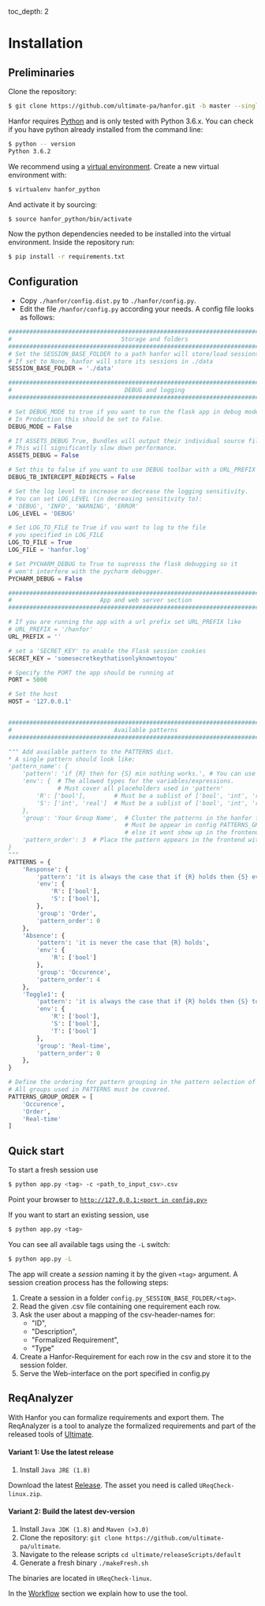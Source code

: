 toc_depth: 2

# Installation

## Preliminaries
Clone the repository:
```bash
$ git clone https://github.com/ultimate-pa/hanfor.git -b master --single-branch /your/hanfor/destination 
```

Hanfor requires [Python](https://www.python.org/) and is only tested with Python 3.6.x.
You can check if you have python already installed from the command line:
```bash
$ python -- version
Python 3.6.2
```

We recommend using a [virtual environment](https://virtualenv.pypa.io/en/latest/installation/). Create a new virtual environment with: 
```bash
$ virtualenv hanfor_python 
```
And activate it by sourcing:
```bash
$ source hanfor_python/bin/activate
```

Now the python dependencies needed to be installed into the virtual environment.
Inside the repository run:
```bash
$ pip install -r requirements.txt
```

## Configuration
- Copy `./hanfor/config.dist.py` to `./hanfor/config.py`.
- Edit the file `/hanfor/config.py` according your needs.
A config file looks as follows: 


```python
################################################################################
#                               Storage and folders                            #
################################################################################
# Set the SESSION_BASE_FOLDER to a path hanfor will store/load sessions.
# If set to None, hanfor will store its sessions in ./data
SESSION_BASE_FOLDER = './data'

################################################################################
#                                DEBUG and logging                             #
################################################################################

# Set DEBUG_MODE to true if you want to run the flask app in debug mode.
# In Production this should be set to False.
DEBUG_MODE = False

# If ASSETS_DEBUG True, Bundles will output their individual source files.
# This will significantly slow down performance.
ASSETS_DEBUG = False

# Set this to false if you want to use DEBUG toolbar with a URL_PREFIX
DEBUG_TB_INTERCEPT_REDIRECTS = False

# Set the log level to increase or decrease the logging sensitivity.
# You can set LOG_LEVEL (in decreasing sensitivity to):
# 'DEBUG', 'INFO', 'WARNING', 'ERROR'
LOG_LEVEL = 'DEBUG'

# Set LOG_TO_FILE to True if vou want to log to the file
# you specified in LOG_FILE
LOG_TO_FILE = True
LOG_FILE = 'hanfor.log'

# Set PYCHARM_DEBUG to True to supresss the flask debugging so it
# won't interfere with the pycharm debugger.
PYCHARM_DEBUG = False

################################################################################
#                         App and web server section                           #
################################################################################

# If you are running the app with a url prefix set URL_PREFIX like
# URL_PREFIX = '/hanfor'
URL_PREFIX = ''

# set a 'SECRET_KEY' to enable the Flask session cookies
SECRET_KEY = 'somesecretkeythatisonlyknowntoyou'

# Specify the PORT the app should be running at
PORT = 5000

# Set the host
HOST = '127.0.0.1'


################################################################################
#                             Available patterns                               #
################################################################################

""" Add available pattern to the PATTERNS dict.
* A single pattern should look like:
'pattern_name': {
    'pattern': 'if {R} then for {S} min nothing works.', # You can use [R, S, T, U]
    'env': {  # The allowed types for the variables/expressions.
              # Must cover all placeholders used in 'pattern'
        'R': ['bool'],        # Must be a sublist of ['bool', 'int', 'real']
        'S': ['int', 'real']  # Must be a sublist of ['bool', 'int', 'real']
    },
    'group': 'Your Group Name',  # Cluster the patterns in the hanfor frontend.
                                 # Must be appear in config PATTERNS_GROUP_ORDER
                                 # else it wont show up in the frontend.
    'pattern_order': 3  # Place the pattern appears in the frontend within its group.
}
"""
PATTERNS = {
    'Response': {
        'pattern': 'it is always the case that if {R} holds then {S} eventually holds',
        'env': {
            'R': ['bool'],
            'S': ['bool'],
        },
        'group': 'Order',
        'pattern_order': 0
    },
    'Absence': {
        'pattern': 'it is never the case that {R} holds',
        'env': {
            'R': ['bool']
        },
        'group': 'Occurence',
        'pattern_order': 4
    },
    'Toggle1': {
        'pattern': 'it is always the case that if {R} holds then {S} toggles {T}',
        'env': {
            'R': ['bool'],
            'S': ['bool'],
            'T': ['bool']
        },
        'group': 'Real-time',
        'pattern_order': 0
    },
}

# Define the ordering for pattern grouping in the pattern selection of hanfors frontent.
# All groups used in PATTERNS must be covered.
PATTERNS_GROUP_ORDER = [
    'Occurence',
    'Order',
    'Real-time'
]
```

## Quick start
To start a fresh session use
```bash
$ python app.py <tag> -c <path_to_input_csv>.csv
```
    
Point your browser to [`http://127.0.0.1:<port in config.py>`](http://127.0.0.1:5000)

If you want to start an existing session, use
```bash
$ python app.py <tag>
```

You can see all available tags using the `-L` switch:
```bash
$ python app.py -L
```

The app will create a *session* naming it by the given `<tag>` argument.
A session creation process has the following steps:

 1. Create a session in a folder `config.py_SESSION_BASE_FOLDER/<tag>`.
 2. Read the given .csv file containing one requirement each row.
 3. Ask the user about a mapping of the csv-header-names for:
    * "ID", 
    * "Description", 
    * "Formalized Requirement", 
    * "Type"
 4. Create a Hanfor-Requirement for each row in the csv and store it to the session folder.
 5. Serve the Web-interface on the port specified in config.py
 
 
## ReqAnalyzer
With Hanfor you can formalize requirements and export them. 
The ReqAnalyzer is a tool to analyze the formalized requirements and part of the released tools of [Ultimate](https://github.com/ultimate-pa/ultimate).

#### Variant 1: Use the latest release

1. Install `Java JRE (1.8)`

Download the latest [Release](https://github.com/ultimate-pa/ultimate/releases).
The asset you need is called `UReqCheck-linux.zip`. 


#### Variant 2: Build the latest dev-version

1. Install `Java JDK (1.8)` and `Maven (>3.0)`
2. Clone the repository: `git clone https://github.com/ultimate-pa/ultimate`.
3. Navigate to the release scripts `cd ultimate/releaseScripts/default`
4. Generate a fresh binary `./makeFresh.sh`

The binaries are located in `UReqCheck-linux`.

In the [Workflow](/usage/workflow.html) section we explain how to use the tool.

